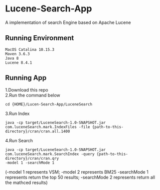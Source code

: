 # Lucene-Search-App
A implementation of search Engine based on Apache Lucene

## Running Environment

```
MacOS Catalina 10.15.3
Maven 3.6.3
Java 8
Lucene 8.4.1
```

## Running App
1.Download this repo</br>
2.Run the command below
```shell
cd {HOME}/Lucen-Search-App/LuceneSearch
```
3.Run Index 
```shell
java -cp target/LuceneSearch-1.0-SNAPSHOT.jar com.luceneSearch.mark.IndexFiles -file {path-to-this-directory}/cran/cran.all.1400
```
4.Run Search
```shell
java -cp target/LuceneSearch-1.0-SNAPSHOT.jar com.luceneSearch.mark.SearchIndex -query {path-to-this-directory}/cran/cran.qry
-model 1 -searchMode 1
```
(-model 1 represents VSM; -model 2 represents BM25
 -searchMode 1 represents return the top 50 results; -searchMode 2 represents return all the mathced results) 

